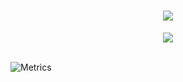 
<!-- 代码打字机 -->
<h1 align="center"><img src="https://readme-typing-svg.herokuapp.com?lines=console.log('Be+a+good+JSer.')"/></h1>


<!-- 敲代码的图片 -->
<div align="center" ><img order-radius="100px" src="https://cdn.jsdelivr.net/gh/sun0225SUN/photos/images/202108300019556.gif"/></div>
<br>
 
![Metrics](https://metrics.lecoq.io/zhangfanhang?template=classic&languages=1&stars=1&lines=1&repositories=1&gists=1&introduction=1&pagespeed=1&repositories=100&repositories.batch=100&repositories.forks=false&repositories.affiliations=owner&languages.limit=8&languages.threshold=0%25&languages.colors=github&languages.sections=most-used&languages.indepth=false&languages.analysis.timeout=15&languages.categories=markup%2C%20programming&languages.recent.categories=markup%2C%20programming&languages.recent.load=300&languages.recent.days=14&stars.limit=4&introduction.title=true&pagespeed.url=.user.website&pagespeed.detailed=false&pagespeed.screenshot=false&config.timezone=Asia%2FShanghai)
